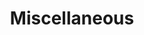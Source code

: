 ---
permalink: /misc/
title: "Miscellaneous"
author_profile: true
redirect_from: 
  - /misc/
  - /misc.html
---